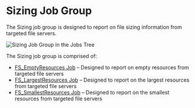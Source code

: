# Sizing Job Group

The Sizing job group is designed to report on file sizing information from targeted file servers.

![Sizing Job Group in the Jobs Tree](/img/product_docs/accessanalyzer/12.0/solutions/filesystem/content/sizing/sizingjobstree.webp)

The Sizing job group is comprised of:

- [FS_EmptyResources Job](/docs/accessanalyzer/12.0/solutions/filesystem/content/sizing/fs_emptyresources.md) – Designed to report on empty resources from
  targeted file servers
- [FS_LargestResources Job](/docs/accessanalyzer/12.0/solutions/filesystem/content/sizing/fs_largestresources.md) – Designed to report on the largest resources
  from targeted file servers
- [FS_SmallestResources Job](/docs/accessanalyzer/12.0/solutions/filesystem/content/sizing/fs_smallestresources.md) – Designed to report on the smallest resources
  from targeted file servers
